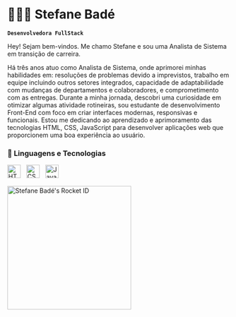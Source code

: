 # 👩🏻‍💻 Stefane Badé

**`Desenvolvedora FullStack`**

Hey! Sejam bem-vindos. Me chamo Stefane e sou uma Analista de Sistema em transição de carreira.

Há três anos atuo como Analista de Sistema, onde aprimorei minhas habilidades em: resoluções de problemas devido a imprevistos, trabalho em equipe incluindo outros setores integrados, capacidade de adaptabilidade com mudanças de departamentos e colaboradores, e comprometimento com as entregas.
Durante a minha jornada, descobri uma curiosidade em otimizar algumas atividade rotineiras, sou estudante de desenvolvimento Front-End com foco em criar interfaces modernas, responsivas e funcionais. Estou me dedicando ao aprendizado e aprimoramento das tecnologias HTML, CSS, JavaScript para desenvolver aplicações web que proporcionem uma boa experiência ao usuário.


### 🤖 Linguagens e Tecnologias

<img 
    align="left" 
    alt="HTML"
    title="HTML" 
    width="30px" 
    style="padding-right: 10px;" 
    src="https://cdn.jsdelivr.net/gh/devicons/devicon@latest/icons/html5/html5-original.svg" 
/>
<img 
    align="left" 
    alt="CSS" 
    title="CSS"
    width="30px" 
    style="padding-right: 10px;" 
    src="https://cdn.jsdelivr.net/gh/devicons/devicon@latest/icons/css3/css3-original.svg" 
/>
<img 
    align="left" 
    alt="JavaScript" 
    title="JavaScript"
    width="30px" 
    style="padding-right: 10px;" 
    src="https://cdn.jsdelivr.net/gh/devicons/devicon@latest/icons/javascript/javascript-original.svg" 
/>


<br/>
<br/>

<a href="https://app.rocketseat.com.br/me/stefane-cristini-06036"><img src="https://app.rocketseat.com.br/api/rocketid/share?slug=stefane-cristini-06036&type=card" width="280" alt="Stefane Badé's Rocket ID"/></a>
